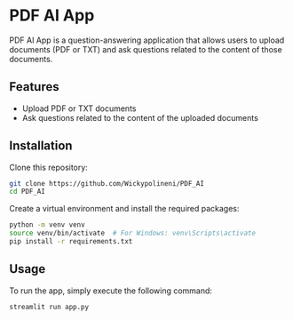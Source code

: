 # PDF AI App

PDF AI App is a question-answering application that allows users to upload documents (PDF or TXT) and ask questions related to the content of those documents.

## Features

- Upload PDF or TXT documents
- Ask questions related to the content of the uploaded documents

## Installation

Clone this repository:

```bash
git clone https://github.com/Wickypolineni/PDF_AI
cd PDF_AI
```

Create a virtual environment and install the required packages:

```bash
python -m venv venv
source venv/bin/activate  # For Windows: venv\Scripts\activate
pip install -r requirements.txt
```

## Usage
To run the app, simply execute the following command:

```bash
streamlit run app.py
```
